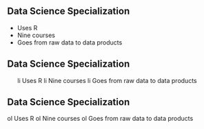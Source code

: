 ## Data Science Specialization 

* Uses R 
* Nine courses 
* Goes from raw data to data products

## Data Science Specialization 
<ul>
li Uses R 
li Nine courses 
li Goes from raw data to data products
</ul>

## Data Science Specialization 

ol Uses R 
ol Nine courses 
ol Goes from raw data to data products
